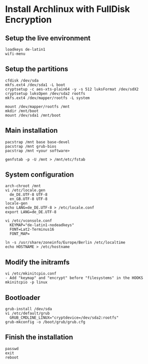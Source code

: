 # Install Archlinux with FullDisk Encryption

## Setup the live environment
    loadkeys de-latin1
    wifi-menu

## Setup the partitions

    cfdisk /dev/sda
    mkfs.ext4 /dev/sda1 -L boot
    cryptsetup -c aes-xts-plain64 -y -s 512 luksFormat /dev/sdX2
    cryptsetup luksOpen /dev/sda2 rootfs
    mkfs.ext4 /dev/mapper/rootfs -L system

    mount /dev/mapper/rootfs /mnt
    mkdir /mnt/boot
    mount /dev/sda1 /mnt/boot

## Main installation

    pacstrap /mnt base base-devel
    pacstrap /mnt grub-bios
    pacstrap /mnt <your software>

    genfstab -p -U /mnt > /mnt/etc/fstab

## System configuration

    arch-chroot /mnt
    vi /etc/locale.gen
      de_DE.UTF-8 UTF-8
      en_GB.UTF-8 UTF-8
    locale-gen
    echo LANG=de_DE.UTF-8 > /etc/locale.conf
    export LANG=de_DE.UTF-8

    vi /etc/vconsole.conf
      KEYMAP="de-latin1-nodeadkeys"
      FONT=Lat2-Terminus16
      FONT_MAP=

    ln -s /usr/share/zoneinfo/Europe/Berlin /etc/localtime
    echo HOSTNAME > /etc/hostname

## Modify the initramfs
 
    vi /etc/mkinitcpio.conf
    - Add "keymap" and "encrypt" before "filesystems" in the HOOKS
    mkinitcpio -p linux

## Bootloader

    grub-install /dev/sda
    vi /etc/default/grub
      GRUB_CMDLINE_LINUX="cryptdevice=/dev/sda2:rootfs"
    grub-mkconfig -o /boot/grub/grub.cfg

## Finish the installation

    passwd
    exit
    reboot
